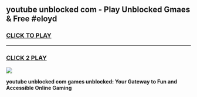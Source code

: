 
## youtube unblocked com - Play Unblocked Gmaes & Free #eloyd
<h3>
<a href="https://news.freeplayer.one?title=youtube_unblocked_com&ref=24F">CLICK TO PLAY</a></h3>
<hr>

<h3>
<a href="https://news.freeplayer.one?title=youtube_unblocked_com&ref=24F">CLICK 2 PLAY</a>
  
</h3>

<a href="https://news.freeplayer.one?title=youtube_unblocked_com&ref=24F/"><img src="https://clearcache.store/games.png"></a>


**youtube unblocked com games unblocked: Your Gateway to Fun and Accessible Online Gaming**
